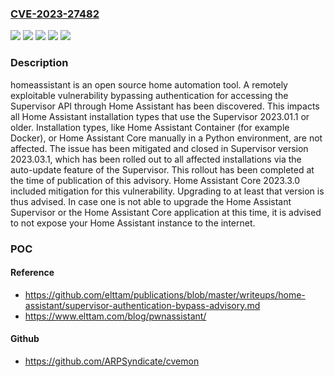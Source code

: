 ### [CVE-2023-27482](https://cve.mitre.org/cgi-bin/cvename.cgi?name=CVE-2023-27482)
![](https://img.shields.io/static/v1?label=Product&message=core&color=blue)
![](https://img.shields.io/static/v1?label=Product&message=supervisor&color=blue)
![](https://img.shields.io/static/v1?label=Version&message=%3D%20%3C%202023.03.3%20&color=brighgreen)
![](https://img.shields.io/static/v1?label=Version&message=%3D%20%3C%202023.3.2%20&color=brighgreen)
![](https://img.shields.io/static/v1?label=Vulnerability&message=CWE-287%3A%20Improper%20Authentication&color=brighgreen)

### Description

homeassistant is an open source home automation tool. A remotely exploitable vulnerability bypassing authentication for accessing the Supervisor API through Home Assistant has been discovered. This impacts all Home Assistant installation types that use the Supervisor 2023.01.1 or older. Installation types, like Home Assistant Container (for example Docker), or Home Assistant Core manually in a Python environment, are not affected. The issue has been mitigated and closed in Supervisor version 2023.03.1, which has been rolled out to all affected installations via the auto-update feature of the Supervisor. This rollout has been completed at the time of publication of this advisory. Home Assistant Core 2023.3.0 included mitigation for this vulnerability. Upgrading to at least that version is thus advised. In case one is not able to upgrade the Home Assistant Supervisor or the Home Assistant Core application at this time, it is advised to not expose your Home Assistant instance to the internet.

### POC

#### Reference
- https://github.com/elttam/publications/blob/master/writeups/home-assistant/supervisor-authentication-bypass-advisory.md
- https://www.elttam.com/blog/pwnassistant/

#### Github
- https://github.com/ARPSyndicate/cvemon

